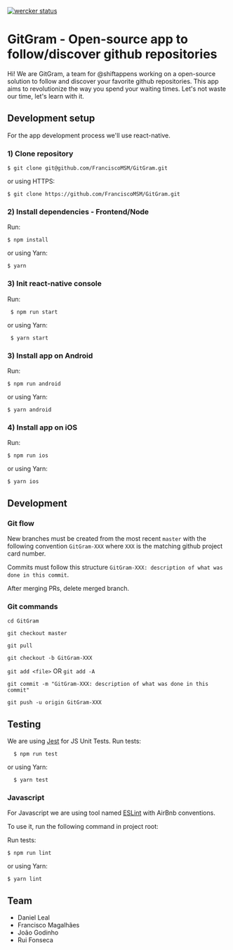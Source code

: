 [![wercker status](https://app.wercker.com/status/1a521e6a64e842283436572703ec0dd5/m/master "wercker status")](https://app.wercker.com/project/byKey/1a521e6a64e842283436572703ec0dd5)

# GitGram - Open-source app to follow/discover github repositories

Hi! We are GitGram, a team for @shiftappens working on a open-source solution to follow and discover your favorite github repositories. This app aims to revolutionize the way you spend your waiting times. Let's not waste our time, let's learn with it.

## Development setup 
For the app development process we'll use react-native.

### 1) Clone repository

    $ git clone git@github.com/FranciscoMSM/GitGram.git

or using HTTPS:

    $ git clone https://github.com/FranciscoMSM/GitGram.git
    
### 2) Install dependencies - Frontend/Node
  Run:
  
    $ npm install
    
or using Yarn:

    $ yarn 

### 3) Init react-native console
  Run:
  
     $ npm run start
     
or using Yarn:

     $ yarn start

### 3) Install app on Android
  Run:
  
    $ npm run android
    
 or using Yarn:

    $ yarn android

### 4) Install app on iOS
  Run:
  
    $ npm run ios
    
 or using Yarn:

    $ yarn ios


## Development

### Git flow

New branches must be created from the most recent `master` with the following convention `GitGram-XXX` where `XXX` is the matching github project card number.

Commits must follow this structure `GitGram-XXX: description of what was done in this commit`.

After merging PRs, delete merged branch.

### Git commands

`cd GitGram`

`git checkout master`

`git pull`

`git checkout -b GitGram-XXX`

`git add <file>` OR `git add -A`

`git commit -m "GitGram-XXX: description of what was done in this commit"`

`git push -u origin GitGram-XXX`

  
## Testing 

We are using [Jest](https://facebook.github.io/jest/) for JS Unit Tests.
  Run tests:
  
      $ npm run test 
      
  or using Yarn:

      $ yarn test


### Javascript

For Javascript we are using tool named [ESLint](http://eslint.org/) with AirBnb conventions.

To use it, run the following command in project root:

 Run tests:

    $ npm run lint 
    
 or using Yarn:

    $ yarn lint


## Team
* Daniel Leal
* Francisco Magalhães
* João Godinho
* Rui Fonseca
